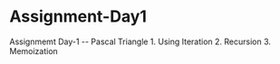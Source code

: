 # Assignment-Day1
Assignmemt Day-1 -- Pascal  Triangle 1. Using Iteration 2. Recursion 3. Memoization
